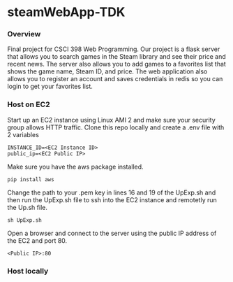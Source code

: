 # steamWebApp-TDK

### Overview
Final project for CSCI 398 Web Programming. Our project is a flask server that allows you to search games in the Steam library and see their price and recent news.
The server also allows you to add games to a favorites list that shows the game name, Steam ID, and price. The web application also allows you to register an account and saves
credentials in redis so you can login to get your favorites list. 

### Host on EC2

Start up an EC2 instance using Linux AMI 2 and make sure your security group allows HTTP traffic. 
Clone this repo locally and create a .env file with 2 variables

```
INSTANCE_ID=<EC2 Instance ID>
public_ip=<EC2 Public IP>
```
Make sure you have the aws package installed.

`pip install aws`

Change the path to your .pem key in lines 16 and 19 of the UpExp.sh and then run the UpExp.sh file to ssh into the EC2 instance and remotetly run the Up.sh file.

`sh UpExp.sh`

Open a browser and connect to the server using the public IP address of the EC2 and port 80.

`<Public IP>:80`


### Host locally
